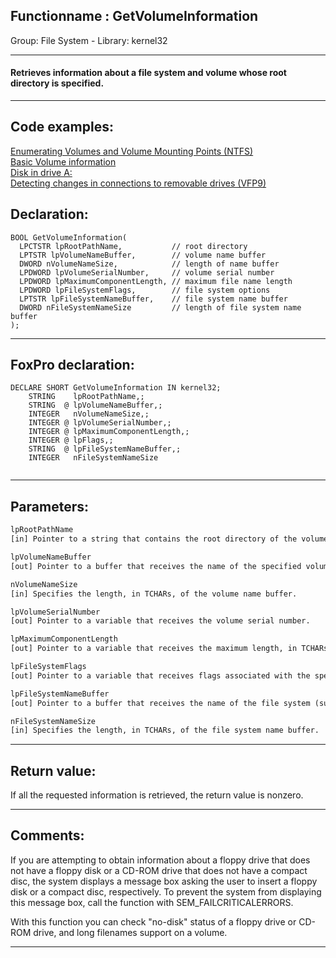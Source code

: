<link rel="stylesheet" type="text/css" href="../../css/win32api.css">  
<link rel="stylesheet" href="https://cdnjs.cloudflare.com/ajax/libs/font-awesome/4.7.0/css/font-awesome.min.css">

## Functionname : GetVolumeInformation
Group: File System - Library: kernel32    
***  


#### Retrieves information about a file system and volume whose root directory is specified.
***  


## Code examples:
[Enumerating Volumes and Volume Mounting Points (NTFS)](../../samples/sample_087.md)  
[Basic Volume information](../../samples/sample_098.md)  
[Disk in drive A:](../../samples/sample_319.md)  
[Detecting changes in connections to removable drives (VFP9)](../../samples/sample_573.md)  

## Declaration:
```foxpro  
BOOL GetVolumeInformation(
  LPCTSTR lpRootPathName,           // root directory
  LPTSTR lpVolumeNameBuffer,        // volume name buffer
  DWORD nVolumeNameSize,            // length of name buffer
  LPDWORD lpVolumeSerialNumber,     // volume serial number
  LPDWORD lpMaximumComponentLength, // maximum file name length
  LPDWORD lpFileSystemFlags,        // file system options
  LPTSTR lpFileSystemNameBuffer,    // file system name buffer
  DWORD nFileSystemNameSize         // length of file system name buffer
);  
```  
***  


## FoxPro declaration:
```foxpro  
DECLARE SHORT GetVolumeInformation IN kernel32;
	STRING    lpRootPathName,;
	STRING  @ lpVolumeNameBuffer,;
	INTEGER   nVolumeNameSize,;
	INTEGER @ lpVolumeSerialNumber,;
	INTEGER @ lpMaximumComponentLength,;
	INTEGER @ lpFlags,;
	STRING  @ lpFileSystemNameBuffer,;
	INTEGER   nFileSystemNameSize
  
```  
***  


## Parameters:
```txt  
lpRootPathName
[in] Pointer to a string that contains the root directory of the volume to be described.

lpVolumeNameBuffer
[out] Pointer to a buffer that receives the name of the specified volume.

nVolumeNameSize
[in] Specifies the length, in TCHARs, of the volume name buffer.

lpVolumeSerialNumber
[out] Pointer to a variable that receives the volume serial number.

lpMaximumComponentLength
[out] Pointer to a variable that receives the maximum length, in TCHARs, of a file name component supported by the specified file system.

lpFileSystemFlags
[out] Pointer to a variable that receives flags associated with the specified file system.

lpFileSystemNameBuffer
[out] Pointer to a buffer that receives the name of the file system (such as FAT or NTFS).

nFileSystemNameSize
[in] Specifies the length, in TCHARs, of the file system name buffer.  
```  
***  


## Return value:
If all the requested information is retrieved, the return value is nonzero.  
***  


## Comments:
If you are attempting to obtain information about a floppy drive that does not have a floppy disk or a CD-ROM drive that does not have a compact disc, the system displays a message box asking the user to insert a floppy disk or a compact disc, respectively. To prevent the system from displaying this message box, call the function with SEM_FAILCRITICALERRORS.  
  
With this function you can check "no-disk" status of a floppy drive or CD-ROM drive, and long filenames support on a volume.  
  
***  

